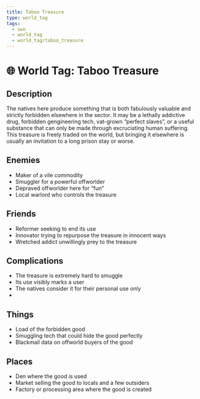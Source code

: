 ```yaml
---
title: Taboo Treasure
type: world_tag
tags:
  - swn
  - world_tag
  - world_tag/taboo_treasure
---
```

# 🌐 World Tag: Taboo Treasure

## Description
The natives here produce something that is both fabulously valuable and strictly forbidden elsewhere in the sector. It may be a lethally addictive drug, forbidden gengineering tech, vat-grown “perfect slaves”, or a useful substance that can only be made through excruciating human suffering. This treasure is freely traded on the world, but bringing it elsewhere is usually an invitation to a long prison stay or worse.
## Enemies
- Maker of a vile commodity
- Smuggler for a powerful offworlder
- Depraved offworlder here for “fun”
- Local warlord who controls the treasure

## Friends
- Reformer seeking to end its use
- Innovator trying to repurpose the treasure in innocent ways
- Wretched addict unwillingly prey to the treasure

## Complications
- The treasure is extremely hard to smuggle
- Its use visibly marks a user
- The natives consider it for their personal use only
- 

## Things
- Load of the forbidden good
- Smuggling tech that could hide the good perfectly
- Blackmail data on offworld buyers of the good

## Places
- Den where the good is used
- Market selling the good to locals and a few outsiders
- Factory or processing area where the good is created

